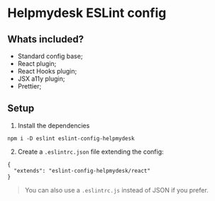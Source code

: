 # Helpmydesk ESLint config

## Whats included?

- Standard config base;
- React plugin;
- React Hooks plugin;
- JSX a11y plugin;
- Prettier;

## Setup

1. Install the dependencies
```
npm i -D eslint eslint-config-helpmydesk
```

2. Create a `.eslintrc.json` file extending the config:
```
{
  "extends": "eslint-config-helpmydesk/react"
}
```

> You can also use a `.eslintrc.js` instead of JSON if you prefer.
